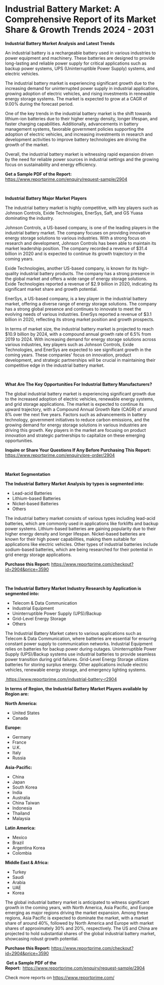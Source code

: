 <p><h1>Industrial Battery Market: A Comprehensive Report of its Market Share & Growth Trends 2024 - 2031</h1></p><p><strong>Industrial Battery Market Analysis and Latest Trends</strong></p>
<p><p>An industrial battery is a rechargeable battery used in various industries to power equipment and machinery. These batteries are designed to provide long-lasting and reliable power supply for critical applications such as backup power systems, UPS (Uninterruptible Power Supply) systems, and electric vehicles.</p><p>The industrial battery market is experiencing significant growth due to the increasing demand for uninterrupted power supply in industrial applications, growing adoption of electric vehicles, and rising investments in renewable energy storage systems. The market is expected to grow at a CAGR of 9.00% during the forecast period.</p><p>One of the key trends in the industrial battery market is the shift towards lithium-ion batteries due to their higher energy density, longer lifespan, and faster charging capabilities. Additionally, advancements in battery management systems, favorable government policies supporting the adoption of electric vehicles, and increasing investments in research and development activities to improve battery technologies are driving the growth of the market.</p><p>Overall, the industrial battery market is witnessing rapid expansion driven by the need for reliable power sources in industrial settings and the growing focus on sustainability and energy efficiency.</p></p>
<p><strong>Get a Sample PDF of the Report:&nbsp;</strong> <a href="https://www.reportprime.com/enquiry/request-sample/2904">https://www.reportprime.com/enquiry/request-sample/2904</a></p>
<p>&nbsp;</p>
<p><strong>Industrial Battery Major Market Players</strong></p>
<p><p>The industrial battery market is highly competitive, with key players such as Johnson Controls, Exide Technologies, EnerSys, Saft, and GS Yuasa dominating the industry. </p><p>Johnson Controls, a US-based company, is one of the leading players in the industrial battery market. The company focuses on providing innovative energy storage solutions to various industries. With a strong focus on research and development, Johnson Controls has been able to maintain its market leadership position. The company recorded a revenue of $31.4 billion in 2020 and is expected to continue its growth trajectory in the coming years.</p><p>Exide Technologies, another US-based company, is known for its high-quality industrial battery products. The company has a strong presence in the global market and offers a wide range of energy storage solutions. Exide Technologies reported a revenue of $2.9 billion in 2020, indicating its significant market share and growth potential.</p><p>EnerSys, a US-based company, is a key player in the industrial battery market, offering a diverse range of energy storage solutions. The company has a strong global presence and continues to innovate to meet the evolving needs of various industries. EnerSys reported a revenue of $3.1 billion in 2020, reflecting its strong market position and growth prospects.</p><p>In terms of market size, the industrial battery market is projected to reach $10.9 billion by 2024, with a compound annual growth rate of 6.5% from 2019 to 2024. With increasing demand for energy storage solutions across various industries, key players such as Johnson Controls, Exide Technologies, and EnerSys are expected to see significant growth in the coming years. These companies' focus on innovation, product development, and strategic partnerships will be crucial in maintaining their competitive edge in the industrial battery market.</p></p>
<p>&nbsp;</p>
<p><strong>What Are The Key Opportunities For Industrial Battery Manufacturers?</strong></p>
<p><p>The global industrial battery market is experiencing significant growth due to the increased adoption of electric vehicles, renewable energy systems, and grid storage applications. The market is expected to continue its upward trajectory, with a Compound Annual Growth Rate (CAGR) of around 8% over the next five years. Factors such as advancements in battery technology, government initiatives to reduce carbon emissions, and the growing demand for energy storage solutions in various industries are driving this growth. Key players in the market are focusing on product innovation and strategic partnerships to capitalize on these emerging opportunities.</p></p>
<p><strong>Inquire or Share Your Questions If Any Before Purchasing This Report:</strong> <a href="https://www.reportprime.com/enquiry/pre-order/2904">https://www.reportprime.com/enquiry/pre-order/2904</a></p>
<p>&nbsp;</p>
<p><strong>Market Segmentation</strong></p>
<p><strong>The Industrial Battery Market Analysis by types is segmented into:</strong></p>
<p><ul><li>Lead-acid Batteries</li><li>Lithium-based Batteries</li><li>Nickel-based Batteries</li><li>Others</li></ul></p>
<p><p>The industrial battery market consists of various types including lead-acid batteries, which are commonly used in applications like forklifts and backup power systems. Lithium-based batteries are gaining popularity due to their higher energy density and longer lifespan. Nickel-based batteries are known for their high power capabilities, making them suitable for applications like electric vehicles. Other types of industrial batteries include sodium-based batteries, which are being researched for their potential in grid energy storage applications.</p></p>
<p><strong>Purchase this Report:&nbsp;</strong><a href="https://www.reportprime.com/checkout?id=2904&price=3590">https://www.reportprime.com/checkout?id=2904&price=3590</a></p>
<p>&nbsp;</p>
<p><strong>The Industrial Battery Market Industry Research by Application is segmented into:</strong></p>
<p><ul><li>Telecom & Data Communication</li><li>Industrial Equipment</li><li>Uninterruptible Power Supply (UPS)/Backup</li><li>Grid-Level Energy Storage</li><li>Others</li></ul></p>
<p><p>The Industrial Battery Market caters to various applications such as Telecom & Data Communication, where batteries are essential for ensuring constant power supply to communication networks. Industrial Equipment relies on batteries for backup power during outages. Uninterruptible Power Supply (UPS)/Backup systems use industrial batteries to provide seamless power transition during grid failures. Grid-Level Energy Storage utilizes batteries for storing surplus energy. Other applications include electric vehicles, renewable energy storage, and emergency lighting systems.</p></p>
<p><a href="https://www.reportprime.com/industrial-battery-r2904">&nbsp;https://www.reportprime.com/industrial-battery-r2904</a></p>
<p><strong>In terms of Region, the Industrial Battery Market Players available by Region are:</strong></p>
<p>
    <p> <strong> North America: </strong>
        <ul>
            <li>United States</li>
            <li>Canada</li>
        </ul>
        </p> 
    <p> <strong> Europe: </strong>
        <ul>
            <li>Germany</li>
            <li>France</li>
            <li>U.K.</li>
            <li>Italy</li>
            <li>Russia</li>
        </ul>
        </p> 
    <p> <strong> Asia-Pacific: </strong>
        <ul>
            <li>China</li>
            <li>Japan</li>
            <li>South Korea</li>
            <li>India</li>
            <li>Australia</li>
            <li>China Taiwan</li>
            <li>Indonesia</li>
            <li>Thailand</li>
            <li>Malaysia</li>
        </ul>
        </p> 
    <p> <strong> Latin America: </strong>
        <ul>
            <li>Mexico</li>
            <li>Brazil</li>
            <li>Argentina Korea</li>
            <li>Colombia</li>
        </ul>
        </p> 
    <p> <strong> Middle East & Africa: </strong>
        <ul>
            <li>Turkey</li>
            <li>Saudi</li>
            <li>Arabia</li>
            <li>UAE</li>
            <li>Korea</li>
        </ul>
    </p>
    </p>
<p><p>The global industrial battery market is anticipated to witness significant growth in the coming years, with North America, Asia Pacific, and Europe emerging as major regions driving the market expansion. Among these regions, Asia Pacific is expected to dominate the market, with a market share of around 40%, followed by North America and Europe with market shares of approximately 30% and 20%, respectively. The US and China are projected to hold substantial shares of the global industrial battery market, showcasing robust growth potential.</p></p>
<p><strong>Purchase this Report: </strong><a href="https://www.reportprime.com/checkout?id=2904&price=3590">https://www.reportprime.com/checkout?id=2904&price=3590</a></p>
<p>&nbsp;<strong>Get a Sample PDF of the Report:&nbsp;&nbsp;</strong><a href="https://www.reportprime.com/enquiry/request-sample/2904">https://www.reportprime.com/enquiry/request-sample/2904</a></p>
<p><strong></strong></p>
<p>Check more reports on <a href="https://www.reportprime.com/">https://www.reportprime.com/</a></p>